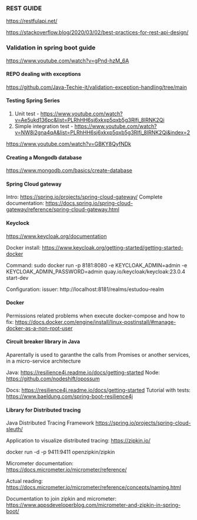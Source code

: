 ### REST GUIDE
https://restfulapi.net/

https://stackoverflow.blog/2020/03/02/best-practices-for-rest-api-design/

### Validation in spring boot guide
https://www.youtube.com/watch?v=gPnd-hzM_6A

#### REPO dealing with exceptions
https://github.com/Java-Techie-jt/validation-exception-handling/tree/main

#### Testing Spring Series
1) Unit test - https://www.youtube.com/watch?v=Ae5ukd136pc&list=PLRhHH6sj6xkxp5qxb5g3Rlfj_8lRNK2Qi
2) Simple integration test - https://www.youtube.com/watch?v=NW8i2gna4qA&list=PLRhHH6sj6xkxp5qxb5g3Rlfj_8lRNK2Qi&index=2

https://www.youtube.com/watch?v=GBKY8QyfNDk

#### Creating a Mongodb database
https://www.mongodb.com/basics/create-database

#### Spring Cloud gateway
Intro: https://spring.io/projects/spring-cloud-gateway/
Complete documentation: https://docs.spring.io/spring-cloud-gateway/reference/spring-cloud-gateway.html

#### Keyclock
https://www.keycloak.org/documentation

Docker install:
https://www.keycloak.org/getting-started/getting-started-docker

Command:
sudo docker run -p 8181:8080 -e KEYCLOAK_ADMIN=admin -e KEYCLOAK_ADMIN_PASSWORD=admin quay.io/keycloak/keycloak:23.0.4 start-dev

Configuration:
issuer: http://localhost:8181/realms/estudou-realm

#### Docker

Permissions related problems when execute docker-compose and how to fix:
https://docs.docker.com/engine/install/linux-postinstall/#manage-docker-as-a-non-root-user

#### Circuit breaker library in Java

Aparentally is used to garanthe the calls from Promises or another services, in a micro-service architecture

Java: https://resilience4j.readme.io/docs/getting-started
Node: https://github.com/nodeshift/opossum

Docs: https://resilience4j.readme.io/docs/getting-started
Tutorial with tests: https://www.baeldung.com/spring-boot-resilience4j

#### Library for Distributed tracing

Java Distributed Tracing Framework
https://spring.io/projects/spring-cloud-sleuth/

Application to visualize distributed tracing:
https://zipkin.io/

docker run -d -p 9411:9411 openzipkin/zipkin

Micrometer documentation:
https://docs.micrometer.io/micrometer/reference/

Actual reading: https://docs.micrometer.io/micrometer/reference/concepts/naming.html

Documentation to join zipkin and micrometer:
https://www.appsdeveloperblog.com/micrometer-and-zipkin-in-spring-boot/